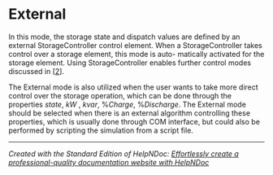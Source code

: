 # External

In this mode, the storage state and dispatch values are defined by an external StorageController control element. When a StorageController takes control over a storage element, this mode is auto- matically activated for the storage element. Using StorageController enables further control modes discussed in \[[2](<References1.md#\_bookmark35>)\].

The External mode is also utilized when the user wants to take more direct control over the storage operation, which can be done through the properties *state*, *kW* , *kvar*, %*Charge*, %*Discharge*. The External mode should be selected when there is an external algorithm controlling these properties, which is usually done through COM interface, but could also be performed by scripting the simulation from a script file.


***
_Created with the Standard Edition of HelpNDoc: [Effortlessly create a professional-quality documentation website with HelpNDoc](<https://www.helpndoc.com/feature-tour/produce-html-websites/>)_

